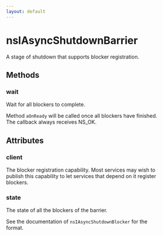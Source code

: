 ```yaml
---
layout: default
---
```


# nsIAsyncShutdownBarrier #
  
A stage of shutdown that supports blocker registration.  
  

## Methods ##

### wait ###
  
Wait for all blockers to complete.  
  
Method `aOnReady` will be called once all blockers have finished.  
The callback always receives NS_OK.  
  

## Attributes ##

### client ###
  
The blocker registration capability.  Most services may wish to  
publish this capability to let services that depend on it register  
blockers.  
  

### state ###
  
The state of all the blockers of the barrier.  
  
See the documentation of `nsIAsyncShutdownBlocker` for the  
format.  
  
